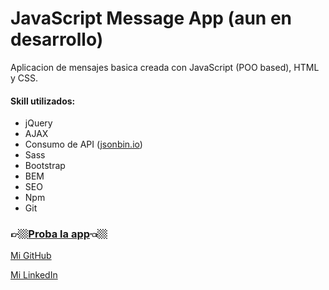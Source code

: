 # JavaScript Message App (aun en desarrollo)
Aplicacion de mensajes basica creada con JavaScript (POO based), HTML y CSS.

#### Skill utilizados:
* jQuery
* AJAX
* Consumo de API ([jsonbin.io](https://jsonbin.io/))
* Sass
* Bootstrap
* BEM
* SEO
* Npm
* Git


### 👉🏼[Proba la app](https://franrappazzini.github.io/MessagesApp/)👈🏼

[Mi GitHub](https://github.com/franRappazzini)

[Mi LinkedIn](https://www.linkedin.com/in/franciscorappazzini/) 
